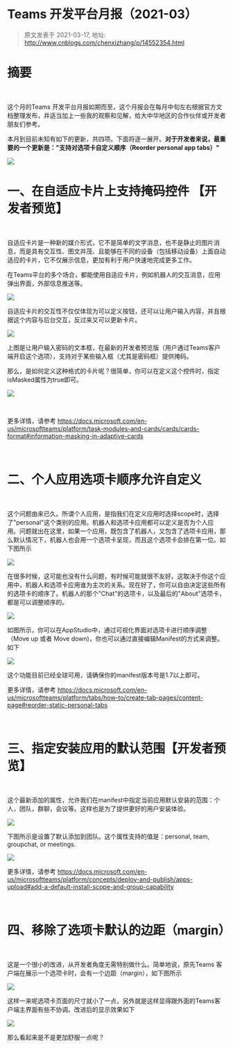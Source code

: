 # Teams 开发平台月报（2021-03） 
> 原文发表于 2021-03-17, 地址: http://www.cnblogs.com/chenxizhang/p/14552354.html 


摘要
==


 

这个月的Teams 开发平台月报如期而至，这个月报会在每月中旬左右根据官方文档整理发布，并适当加上一些我的观察和见解，给大中华地区的合作伙伴或开发者朋友们参考。


本月到目前未知有如下的更新，共四项。下面将逐一展开。**对于开发者来说，最重要的一个更新是："支持对选项卡自定义顺序（Reorder personal app tabs）"**

![](images/9072-20210317222514180-1031560120.png)


一、在自适应卡片上支持掩码控件 【开发者预览】
=======================


 

自适应卡片是一种新的媒介形式，它不是简单的文字消息，也不是静止的图片消息，而是具有交互性、图文并茂、且能够在不同的设备（包括移动设备）上面自动适应的卡片，它不仅展示信息，更加有利于用户快速地完成更多工作。


在Teams平台的多个场合，都能使用自适应卡片，例如机器人的交互消息，应用弹出界面，外部信息推送等。


![](images/9072-20210317222514944-2083580775.png)


自适应卡片的交互性不仅仅体现为可以定义按钮，还可以让用户输入内容，并且根据这个内容与后台交互，反过来又可以更新卡片。


![](images/9072-20210317222515841-1739303077.png)


上图是让用户输入密码的文本框，在最新的开发者预览版（用户通过Teams客户端开启这个选项），支持对于某些输入框（尤其是密码框）提供掩码。


那么，是如何定义这种格式的卡片呢？很简单，你可以在定义这个控件时，指定isMasked属性为true即可。


![](images/9072-20210317222516197-1242800648.png)


 

更多详情，请参考 <https://docs.microsoft.com/en-us/microsoftteams/platform/task-modules-and-cards/cards/cards-format#information-masking-in-adaptive-cards>



 

二、个人应用选项卡顺序允许自定义
================


 

这个问题由来已久。所谓个人应用，是指我们在定义应用时选择scope时，选择了"personal"这个类别的应用。机器人和选项卡应用都可以定义是否为个人应用。问题就出在这里，如果一个应用，既包含了机器人，又包含了选项卡应用，那么默认情况下，机器人也会用一个选项卡呈现，而且这个选项卡会排在第一位。如下图所示


![](images/9072-20210317222518118-2134006444.png)


在很多时候，这可能也没有什么问题，有时候可能就很不友好。这取决于你这个应用中，机器人和选项卡应用谁为主次的关系。现在好了，你可以自由决定这些所有的选项卡的顺序了。机器人的那个"Chat"的选项卡，以及最后的"About"选项卡，都是可以调整顺序的。


![](images/9072-20210317222522085-1794623758.png)


如图所示，你可以在AppStudio中，通过可视化界面对选项卡进行顺序调整（Move up 或者 Move down)，你也可以通过直接编辑Manifest的方式来调整。如下


![](images/9072-20210317222526923-1772585291.png)


这个功能目前已经全球可用，请确保你的manifest版本号是1.7以上即可。


更多详情，请参考 <https://docs.microsoft.com/en-us/microsoftteams/platform/tabs/how-to/create-tab-pages/content-page#reorder-static-personal-tabs>



 

三、指定安装应用的默认范围【开发者预览】
====================


 

这个最新添加的属性，允许我们在manifest中指定当前应用默认安装的范围：个人，团队，群聊，会议等。这样也是为了提供更好的用户安装体验。


![](images/9072-20210317222530377-1850286488.png)


下图所示是设置了默认添加到团队。这个属性支持的值是：personal, team, groupchat, or meetings.


![](images/9072-20210317222531173-1134650715.png)


更多详情，请参考 <https://docs.microsoft.com/en-us/microsoftteams/platform/concepts/deploy-and-publish/apps-upload#add-a-default-install-scope-and-group-capability>


 

四、移除了选项卡默认的边距（margin）
=====================


 

这是一个很小的改进，从开发者角度无需特别做什么。简单地说，原先Teams 客户端在展示一个选项卡时，会有一个边距（margin），如下图所示


![](images/9072-20210317222534833-1583576766.png)


这样一来呢选项卡页面的尺寸就小了一点，另外就是这样显得跟外面的Teams客户端主界面有些不协调。改进后的显示效果如下


![](images/9072-20210317222539653-2062136126.png)


那么看起来是不是更加舒服一点呢？



 


 

